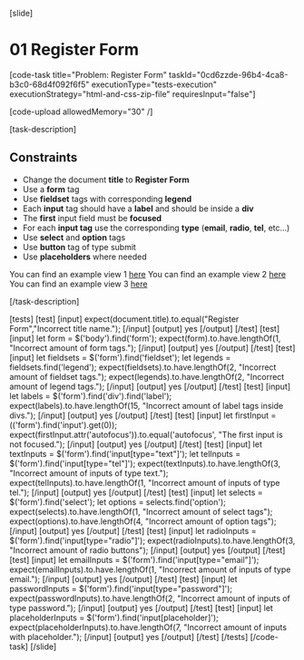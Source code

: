 [slide]

# 01 Register Form

[code-task title="Problem: Register Form" taskId="0cd6zzde-96b4-4ca8-b3c0-68d4f092f6f5" executionType="tests-execution" executionStrategy="html-and-css-zip-file" requiresInput="false"]

[code-upload allowedMemory="30" /]

[task-description]

## Constraints

* Change the document **title** to **Register Form**
* Use a **form** tag
* Use **fieldset** tags with corresponding **legend**
* Each **input** tag should have a **label** and should be inside a **div**
* The **first** input field must be **focused**
* For each **input tag** use the corresponding **type** (**email**, **radio**, **tel**, etc...)
* Use **select** and **option** tags
* Use **button** tag of type submit
* Use **placeholders** where needed

You can find an example view 1 [here](https://i.imgur.com/webhN5g.png)
You can find an example view 2 [here](https://i.imgur.com/Iz3mlKs.png)
You can find an example view 3 [here](https://i.imgur.com/nHUCUJo.png)

[/task-description]

[tests]
[test]
[input]
expect(document.title).to.equal("Register Form","Incorrect title name.");
[/input]
[output]
yes
[/output]
[/test]
[test]
[input]
let form = $('body').find('form');
expect(form).to.have.lengthOf(1, "Incorrect amount of form tags.");
[/input]
[output]
yes
[/output]
[/test]
[test]
[input]
let fieldsets = $('form').find('fieldset');
let legends = fieldsets.find('legend');
expect(fieldsets).to.have.lengthOf(2, "Incorrect amount of fieldset tags.");
expect(legends).to.have.lengthOf(2, "Incorrect amount of legend tags.");
[/input]
[output]
yes
[/output]
[/test]
[test]
[input]
let labels = $('form').find('div').find('label');
expect(labels).to.have.lengthOf(15, "Incorrect amount of label tags inside divs.");
[/input]
[output]
yes
[/output]
[/test]
[test]
[input]
let firstInput = $($('form').find('input').get(0));
expect(firstInput.attr('autofocus')).to.equal('autofocus', "The first input is not focused.");
[/input]
[output]
yes
[/output]
[/test]
[test]
[input]
let textInputs = $('form').find('input[type="text"]');
let telInputs = $('form').find('input[type="tel"]');
expect(textInputs).to.have.lengthOf(3, "Incorrect amount of inputs of type text.");
expect(telInputs).to.have.lengthOf(1, "Incorrect amount of inputs of type tel.");
[/input]
[output]
yes
[/output]
[/test]
[test]
[input]
let selects = $('form').find('select');
let options = selects.find('option');
expect(selects).to.have.lengthOf(1, "Incorrect amount of select tags");
expect(options).to.have.lengthOf(4, "Incorrect amount of option tags");
[/input]
[output]
yes
[/output]
[/test]
[test]
[input]
let radioInputs = $('form').find('input[type="radio"]');
expect(radioInputs).to.have.lengthOf(3, "Incorrect amount of radio buttons");
[/input]
[output]
yes
[/output]
[/test]
[test]
[input]
let emailInputs = $('form').find('input[type="email"]');
expect(emailInputs).to.have.lengthOf(1, "Incorrect amount of inputs of type email.");
[/input]
[output]
yes
[/output]
[/test]
[test]
[input]
let passwordInputs = $('form').find('input[type="password"]');
expect(passwordInputs).to.have.lengthOf(2, "Incorrect amount of inputs of type password.");
[/input]
[output]
yes
[/output]
[/test]
[test]
[input]
let placeholderInputs = $('form').find('input[placeholder]');
expect(placeholderInputs).to.have.lengthOf(7, "Incorrect amount of inputs with placeholder.");
[/input]
[output]
yes
[/output]
[/test]
[/tests]
[/code-task]
[/slide]
